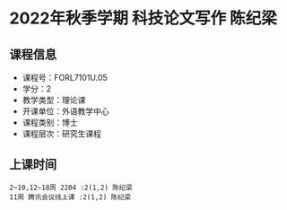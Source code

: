 # 2022年秋季学期 科技论文写作 陈纪梁






## 课程信息

- 课程号：FORL7101U.05
- 学分：2
- 教学类型：理论课
- 开课单位：外语教学中心
- 课程类别：博士
- 课程层次：研究生课程

## 上课时间

```
2~10,12~18周 2204 :2(1,2) 陈纪梁
11周 腾讯会议线上课 :2(1,2) 陈纪梁
```

